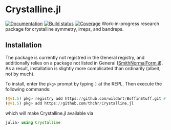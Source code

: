 # Crystalline.jl

[![Documentation][docs-dev-img]][docs-dev-url] [![Build status][ci-status-img]][ci-status-url] [![Coverage][coverage-img]][coverage-url]
Work-in-progress research package for crystalline symmetry, irreps, and bandreps.

## Installation

The package is currently not registred in the General registry, and additionally relies on a package not listed in General ([SmithNormalForm.jl](https://github.com/wildart/SmithNormalForm.jl)). 
As a result, installation is slightly more complicated than ordinarily (albeit, not by much).

To install, enter the `pkg>` prompt by typing `]` at the REPL. Then execute the following commands:
```julia
(@v1.5) pkg> registry add https://github.com/wildart/BoffinStuff.git # needed for the unregistred package SmithNormalForm (which Crystalline depends on)
(@v1.5) pkg> add https://github.com/thchr/Crystalline.jl
```
which will make Crystalline.jl available via 
```julia
julia> using Crystalline
```

[ci-status-img]: https://github.com/thchr/Crystalline.jl/workflows/CI/badge.svg
[ci-status-url]: https://github.com/thchr/Crystalline.jl/actions
[docs-dev-img]: https://img.shields.io/badge/docs-dev-blue.svg
[docs-dev-url]: https://thchr.github.io/Crystalline.jl/dev
[coverage-img]: https://codecov.io/gh/thchr/Crystalline.jl/branch/master/graph/badge.svg
[coverage-url]: https://codecov.io/gh/thchr/Crystalline.jl